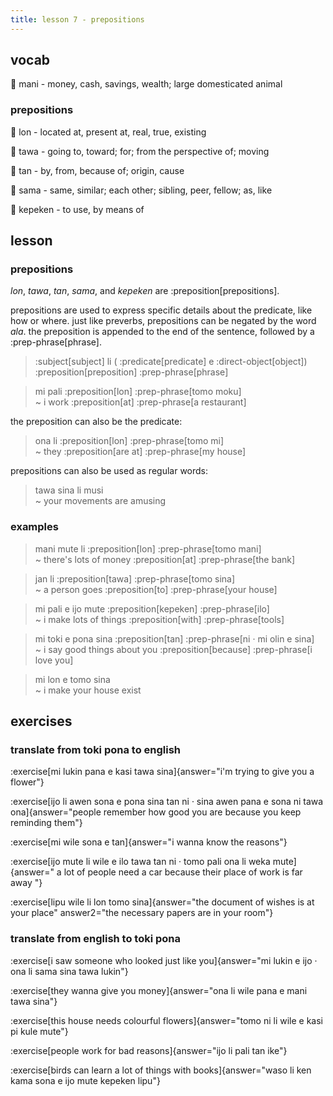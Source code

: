 ```yaml
---
title: lesson 7 - prepositions
---
```

## vocab
󱤲 mani - money, cash, savings, wealth; large domesticated animal

### prepositions
󱤬 lon - located at, present at, real, true, existing

󱥩 tawa - going to, toward; for; from the perspective of; moving

󱥧 tan - by, from, because of; origin, cause

󱥖 sama - same, similar; each other; sibling, peer, fellow; as, like

󱤙 kepeken - to use, by means of

## lesson
### prepositions
*lon*, *tawa*, *tan*, *sama*, and *kepeken* are :preposition[prepositions].

prepositions are used to express specific details about the predicate, like how or where. just like preverbs, prepositions can be negated by the word *ala*. the preposition is appended to the end of the sentence, followed by a :prep-phrase[phrase].

> :subject[subject] li ( :predicate[predicate] e :direct-object[object]) :preposition[preposition] :prep-phrase[phrase]

> mi pali :preposition[lon] :prep-phrase[tomo moku] \
> ~ i work :preposition[at] :prep-phrase[a restaurant]

the preposition can also be the predicate:

> ona li :preposition[lon] :prep-phrase[tomo mi] \
> ~ they :preposition[are at] :prep-phrase[my house]

prepositions can also be used as regular words:

> tawa sina li musi \
> ~ your movements are amusing

### examples
> mani mute li :preposition[lon] :prep-phrase[tomo mani] \
> ~ there's lots of money :preposition[at] :prep-phrase[the bank]

> jan li :preposition[tawa] :prep-phrase[tomo sina] \
> ~ a person goes :preposition[to] :prep-phrase[your house]

> mi pali e ijo mute :preposition[kepeken] :prep-phrase[ilo] \
> ~ i make lots of things :preposition[with] :prep-phrase[tools]

> mi toki e pona sina :preposition[tan] :prep-phrase[ni · mi olin e sina] \
> ~ i say good things about you :preposition[because] :prep-phrase[i love you]

> mi lon e tomo sina \
> ~ i make your house exist

## exercises
### translate from toki pona to english
:exercise[mi lukin pana e kasi tawa sina]{answer="i'm trying to give you a flower"}

:exercise[ijo li awen sona e pona sina tan ni · sina awen pana e sona ni tawa ona]{answer="people remember how good you are because you keep reminding them"}

:exercise[mi wile sona e tan]{answer="i wanna know the reasons"}

:exercise[ijo mute li wile e ilo tawa tan ni · tomo pali ona li weka mute]{answer=" a lot of people need a car because their place of work is far away "}

:exercise[lipu wile li lon tomo sina]{answer="the document of wishes is at your place" answer2="the necessary papers are in your room"}

### translate from english to toki pona
:exercise[i saw someone who looked just like you]{answer="mi lukin e ijo · ona li sama sina tawa lukin"}

:exercise[they wanna give you money]{answer="ona li wile pana e mani tawa sina"}

:exercise[this house needs colourful flowers]{answer="tomo ni li wile e kasi pi kule mute"}

:exercise[people work for bad reasons]{answer="ijo li pali tan ike"}

:exercise[birds can learn a lot of things with books]{answer="waso li ken kama sona e ijo mute kepeken lipu"}